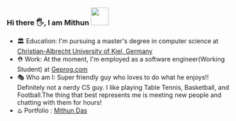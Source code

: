 ### Hi there 🖐, I am  **Mithun**  <img height="40" src="https://raw.githubusercontent.com/innng/innng/master/assets/kyubey.gif"/> 



- 🏛️ Education: I'm pursuing a master's degree in computer science at [Christian-Albrecht University of Kiel, Germany](https://www.uni-kiel.de/de/)
- ⛑️ Work: At the moment, I'm employed as a software engineer(Working Student) at [Geprog.com](https://geprog.com/)
- 🎭 Who am I: Super friendly guy who loves to do what he enjoys!! Definitely not a nerdy CS guy.  I like playing Table Tennis, Basketball, and Football.The thing that best represents me is meeting new people and chatting with them for hours!
- ♨️ Portfolio : [Mithun Das](https://mithundas.portfoliobox.net/)

